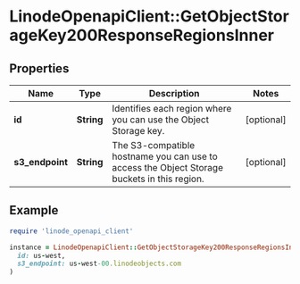 # LinodeOpenapiClient::GetObjectStorageKey200ResponseRegionsInner

## Properties

| Name | Type | Description | Notes |
| ---- | ---- | ----------- | ----- |
| **id** | **String** | Identifies each region where you can use the Object Storage key. | [optional] |
| **s3_endpoint** | **String** | The S3-compatible hostname you can use to access the Object Storage buckets in this region. | [optional] |

## Example

```ruby
require 'linode_openapi_client'

instance = LinodeOpenapiClient::GetObjectStorageKey200ResponseRegionsInner.new(
  id: us-west,
  s3_endpoint: us-west-00.linodeobjects.com
)
```

